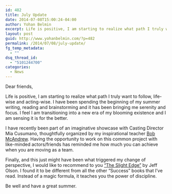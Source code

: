 ```yaml
---
id: 482
title: July Update
date: 2014-07-08T15:00:24-04:00
author: Yohan Belmin
excerpt: Life is positive, I am starting to realize what path I truly want to follow, life-wise and acting-wise. I have been spending the beginning of my summer writing, reading and brainstorming and it has been bringing me serenity and focus. I feel I am transitioning into a new era of my blooming existence and I am sensing it is for the better.
layout: post
guid: http://www.yohanbelmin.com/?p=482
permalink: /2014/07/08/july-update/
fg_temp_metadata:
  - ""
dsq_thread_id:
  - "5101244700"
categories:
  - News
---
```

Dear friends,

Life is positive, I am starting to realize what path I truly want to follow, life-wise and acting-wise. I have been spending the beginning of my summer writing, reading and brainstorming and it has been bringing me serenity and focus. I feel I am transitioning into a new era of my blooming existence and I am sensing it is for the better.

I have recently been part of an imaginative showcase with Casting Director Mia Cusumano, thoughtfully organized by my inspirational teacher <a href="http://www.bobmcandrew.com/" target="_blank">Bob McAndrew</a>. Having the opportunity to work on this common project with like-minded actors/friends has reminded me how much you can achieve when you are moving as a team.

Finally, and this just might have been what triggered my change of perspective, I would like to recommend to you <a href="http://www.amazon.com/The-Slight-Edge-Disciplines-Happiness/dp/1626340463" target="_blank">&#8220;The Slight Edge&#8221;</a> by Jeff Olson. I found it to be different from all the other &#8220;Success&#8221; books that I&#8217;ve read. Instead of a magic formula, it teaches you the power of discipline.

Be well and have a great summer.